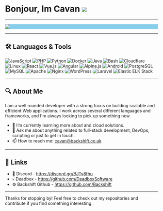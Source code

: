 # Bonjour, Im Cavan <img src="https://backshift.co.uk/img/pikachurun.gif"/>

--- 

<img style="display: block;-webkit-user-select: none;margin: auto;background-color: skyblue;" src="https://backshift.co.uk/img/ufobar.gif">

---

## 🛠️ Languages & Tools

<p align="left">
  <!-- JavaScript -->
  <img src="https://img.shields.io/badge/JavaScript-323330?style=for-the-badge&logo=javascript&logoColor=F7DF1E" alt="JavaScript" />
  <!-- PHP -->
  <img src="https://img.shields.io/badge/PHP-777BB4?style=for-the-badge&logo=php&logoColor=white" alt="PHP" />
  <!-- Python -->
  <img src="https://img.shields.io/badge/Python-3776AB?style=for-the-badge&logo=python&logoColor=white" alt="Python" />
  <!-- Docker -->
  <img src="https://img.shields.io/badge/Docker-2496ED?style=for-the-badge&logo=docker&logoColor=white" alt="Docker" />
  <!-- Java -->
  <img src="https://img.shields.io/badge/Java-007396?style=for-the-badge&logo=java&logoColor=white" alt="Java" />
  <!-- Bash -->
  <img src="https://img.shields.io/badge/Bash-4EAA25?style=for-the-badge&logo=gnubash&logoColor=white" alt="Bash" />
  <!-- Cloudflare -->
  <img src="https://img.shields.io/badge/Cloudflare-F38020?style=for-the-badge&logo=cloudflare&logoColor=white" alt="Cloudflare" />
  <!-- Linux -->
  <img src="https://img.shields.io/badge/Linux-FCC624?style=for-the-badge&logo=linux&logoColor=black" alt="Linux" />
  <!-- React -->
  <img src="https://img.shields.io/badge/React-20232A?style=for-the-badge&logo=react&logoColor=61DAFB" alt="React" />
  <!-- Vue -->
  <img src="https://img.shields.io/badge/Vue.js-35495E?style=for-the-badge&logo=vue.js&logoColor=4FC08D" alt="Vue.js" />
  <!-- Angular -->
  <img src="https://img.shields.io/badge/Angular-DD0031?style=for-the-badge&logo=angular&logoColor=white" alt="Angular" />
  <!-- Alpine.js -->
  <img src="https://img.shields.io/badge/Alpine.js-8BC0D0?style=for-the-badge&logo=alpine.js&logoColor=black" alt="Alpine.js" />
  <!-- Android -->
  <img src="https://img.shields.io/badge/Android-3DDC84?style=for-the-badge&logo=android&logoColor=white" alt="Android" />
  <!-- PostgreSQL -->
  <img src="https://img.shields.io/badge/PostgreSQL-316192?style=for-the-badge&logo=postgresql&logoColor=white" alt="PostgreSQL" />
  <!-- MySQL -->
  <img src="https://img.shields.io/badge/MySQL-4479A1?style=for-the-badge&logo=mysql&logoColor=white" alt="MySQL" />
  <!-- Apache -->
  <img src="https://img.shields.io/badge/Apache-D22128?style=for-the-badge&logo=apache&logoColor=white" alt="Apache" />
  <!-- Nginx -->
  <img src="https://img.shields.io/badge/Nginx-269539?style=for-the-badge&logo=nginx&logoColor=white" alt="Nginx" />
  <!-- WordPress -->
  <img src="https://img.shields.io/badge/WordPress-21759B?style=for-the-badge&logo=wordpress&logoColor=white" alt="WordPress" />
  <!-- Laravel -->
  <img src="https://img.shields.io/badge/Laravel-FF2D20?style=for-the-badge&logo=laravel&logoColor=white" alt="Laravel" />
  <!-- Elastic ELK Stack -->
  <img src="https://img.shields.io/badge/Elastic%20ELK-005571?style=for-the-badge&logo=elastic&logoColor=white" alt="Elastic ELK Stack" />
</p>

---

## 🔍 About Me

I am a well rounded developer with a strong focus on building scalable and efficient Web applications. I work across several different languages and frameworks, and I'm always looking to pick up something new.

- 🌱 I’m currently learning more about and cloud solutions.
- 💬 Ask me about anything related to full-stack development, DevOps, scripting or just to get in touch.
- 📫 How to reach me: [cavan@backshift.co.uk](mailto:cavan@backshift.co.uk)

---

## 🔗 Links

- 👾 Discord - https://discord.gg/BJTv8fhu
- 💀 Deadbox - https://github.com/DeadboxSoftware
- ⚙️ Backshift Github - https://github.com/Backshift

---

Thanks for stopping by! Feel free to check out my repositories and contribute if you find something interesting.
